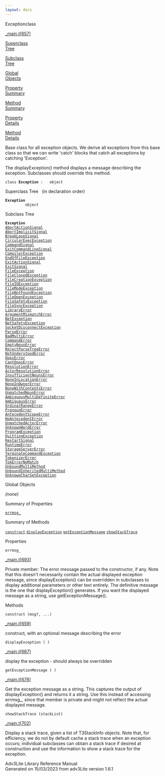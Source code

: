 ```yaml
---
layout: docs
---
```

<span class="title">Exception</span><span class="type">class</span>

[\_main.t](../file/_main.t.html)\[[657](../source/_main.t.html#657)\]

[Superclass  
Tree](#_SuperClassTree_)

[Subclass  
Tree](#_SubClassTree_)

[Global  
Objects](#_ObjectSummary_)

[Property  
Summary](#_PropSummary_)

[Method  
Summary](#_MethodSummary_)

[Property  
Details](#_Properties_)

[Method  
Details](#_Methods_)



Base class for all exception objects. We derive all exceptions from this
base class so that we can write 'catch' blocks that catch all exceptions
by catching 'Exception'.

The displayException() method displays a message describing the
exception. Subclasses should override this method.

`class `**`Exception`**` :   object`



<span id="_SuperClassTree_"></span>



<span class="hdln">Superclass Tree</span>   (in declaration order)



**`Exception`**  
`         object`  
<span id="_SubClassTree_"></span>



<span class="hdln">Subclass Tree</span>  



**`Exception`**  
[`AbortActionSignal`](../object/AbortActionSignal.html)  
[`AbortImplicitSignal`](../object/AbortImplicitSignal.html)  
[`BreakLoopSignal`](../object/BreakLoopSignal.html)  
[`CircularExecException`](../object/CircularExecException.html)  
[`CommandSignal`](../object/CommandSignal.html)  
[`ExitCommandLineSignal`](../object/ExitCommandLineSignal.html)  
[`CompilerException`](../object/CompilerException.html)  
[`EndOfFileException`](../object/EndOfFileException.html)  
[`ExitActionSignal`](../object/ExitActionSignal.html)  
[`ExitSignal`](../object/ExitSignal.html)  
[`FileException`](../object/FileException.html)  
[`FileClosedException`](../object/FileClosedException.html)  
[`FileCreationException`](../object/FileCreationException.html)  
[`FileIOException`](../object/FileIOException.html)  
[`FileModeException`](../object/FileModeException.html)  
[`FileNotFoundException`](../object/FileNotFoundException.html)  
[`FileOpenException`](../object/FileOpenException.html)  
[`FileSafetyException`](../object/FileSafetyException.html)  
[`FileSyncException`](../object/FileSyncException.html)  
[`LibraryError`](../object/LibraryError.html)  
[`ArgumentMismatchError`](../object/ArgumentMismatchError.html)  
[`NetException`](../object/NetException.html)  
[`NetSafetyException`](../object/NetSafetyException.html)  
[`SocketDisconnectException`](../object/SocketDisconnectException.html)  
[`ParseError`](../object/ParseError.html)  
[`BadMultiError`](../object/BadMultiError.html)  
[`CommandError`](../object/CommandError.html)  
[`EmptyNounError`](../object/EmptyNounError.html)  
[`RejectParseTreeError`](../object/RejectParseTreeError.html)  
[`NotUnderstoodError`](../object/NotUnderstoodError.html)  
[`OopsError`](../object/OopsError.html)  
[`CantOopsError`](../object/CantOopsError.html)  
[`ResolutionError`](../object/ResolutionError.html)  
[`ActorResolutionError`](../object/ActorResolutionError.html)  
[`InsufficientNounsError`](../object/InsufficientNounsError.html)  
[`NoneInLocationError`](../object/NoneInLocationError.html)  
[`NoneInOwnerError`](../object/NoneInOwnerError.html)  
[`NoneWithContentsError`](../object/NoneWithContentsError.html)  
[`UnmatchedNounError`](../object/UnmatchedNounError.html)  
[`AmbiguousMultiDefiniteError`](../object/AmbiguousMultiDefiniteError.html)  
[`AmbiguousError`](../object/AmbiguousError.html)  
[`OrdinalRangeError`](../object/OrdinalRangeError.html)  
[`PronounError`](../object/PronounError.html)  
[`AntecedentScopeError`](../object/AntecedentScopeError.html)  
[`NoAntecedentError`](../object/NoAntecedentError.html)  
[`UnmatchedActorError`](../object/UnmatchedActorError.html)  
[`UnknownWordError`](../object/UnknownWordError.html)  
[`ProgramException`](../object/ProgramException.html)  
[`QuittingException`](../object/QuittingException.html)  
[`RestartSignal`](../object/RestartSignal.html)  
[`RuntimeError`](../object/RuntimeError.html)  
[`StorageServerError`](../object/StorageServerError.html)  
[`TerminateCommandException`](../object/TerminateCommandException.html)  
[`TokenizerError`](../object/TokenizerError.html)  
[`TokErrorNoMatch`](../object/TokErrorNoMatch.html)  
[`UnboundMultiMethod`](../object/UnboundMultiMethod.html)  
[`UnboundInheritedMultiMethod`](../object/UnboundInheritedMultiMethod.html)  
[`UnknownCharSetException`](../object/UnknownCharSetException.html)  
<span id="_ObjectSummary_"></span>



<span class="hdln">Global Objects</span>  



*(none)* <span id="_PropSummary_"></span>



<span class="hdln">Summary of Properties</span>  



[`errmsg_`](#errmsg_)

<span id="_MethodSummary_"></span>



<span class="hdln">Summary of Methods</span>  



[`construct`](#construct) [`displayException`](#displayException) [`getExceptionMessage`](#getExceptionMessage) [`showStackTrace`](#showStackTrace)

<span id="_Properties_"></span>



<span class="hdln">Properties</span>  



<span id="errmsg_"></span>

`errmsg_`

[\_main.t](../file/_main.t.html)\[[693](../source/_main.t.html#693)\]



Private member: The error message passed to the constructor, if any.
Note that this doesn't necessarily contain the actual displayed
exception message, since displayException() can be overridden in
subclasses to display additional parameters or other text entirely. The
definitive message is the one that displayException() generates. If you
want the displayed message as a string, use getExceptionMessage().



<span id="_Methods_"></span>



<span class="hdln">Methods</span>  



<span id="construct"></span>

`construct (msg?, ...)`

[\_main.t](../file/_main.t.html)\[[659](../source/_main.t.html#659)\]



construct, with an optional message describing the error



<span id="displayException"></span>

`displayException ( )`

[\_main.t](../file/_main.t.html)\[[667](../source/_main.t.html#667)\]



display the exception - should always be overridden



<span id="getExceptionMessage"></span>

`getExceptionMessage ( )`

[\_main.t](../file/_main.t.html)\[[678](../source/_main.t.html#678)\]



Get the exception message as a string. This captures the output of
displayException() and returns it a string. Use this instead of
accessing errmsg\_, since that member is private and might not reflect
the actual displayed message.



<span id="showStackTrace"></span>

`showStackTrace (stackList)`

[\_main.t](../file/_main.t.html)\[[702](../source/_main.t.html#702)\]



Display a stack trace, given a list of T3StackInfo objects. Note that,
for efficiency, we do not by default cache a stack trace when an
exception occurs; individual subclasses can obtain a stack trace if
desired at construction and use the information to show a stack trace
for the exception.





Adv3Lite Library Reference Manual  
Generated on 15/03/2023 from adv3Lite version 1.6.1


